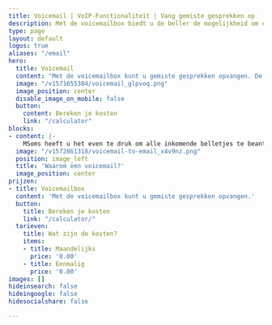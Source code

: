 ```yaml
---
title: Voicemail | VoIP-Functionaliteit | Vang gemiste gesprekken op
description: Met de voicemailbox biedt u de beller de mogelijkheid om een bericht in te spreken. Deze voicemail wordt als .mp3 naar uw email gestuurd.
type: page
layout: default
logos: true
aliases: "/email"
hero:
  title: Voicemail
  content: "Met de voicemailbox kunt u gemiste gesprekken opvangen. De beller kan, na het door u ingestelde melding, een bericht inspreken. Deze berichten worden als .mp3-bestand naar één of meerdere e-mailadressen gestuurd. U kunt meerdere voicemailboxen aanmaken. Ook kan elke gebruiker zelf een persoonlijke voicemail(box) instellen."
  image: "/v1571655384/voicemail_glpvoq.png"
  image_position: center
  disable_image_on_mobile: false
  button:
    content: Bereken je kosten
    link: "/calculator"
blocks:
- content: |-
    MSoms heeft u het even te druk om alle inkomende belletjes te beantwoorden of bent u gewoon simpelweg gesloten. Toch wilt u graag in contact komen met de beller. Dankzij de voicemailbox bereikt u dit. U biedt de beller de mogelijkheid om een bericht achter te laten. Vervolgens kunt u deze weer beluisteren en contact opnemen met de desbetreffende beller. <br><br><a href="https://www.callvoip.nl/ondersteuning/fax-voicemail/voicemail-instellen-afluisteren/" class="button">Hoe werkt het?</a>
  image: "/v1572861318/voicemail-to-email_x4v9nz.png"
  position: image_left
  title: 'Waarom een voicemail?'
  image_position: center
prijzen:
- title: Voicemailbox
  content: 'Met de voicemailbox kunt u gemiste gesprekken opvangen.'
  button:
    title: Bereken je kosten
    link: "/calculator/"
  tarieven:
    title: Wat zijn de kosten?
    items:
    - title: Maandelijks
      price: '0.00'
    - title: Eenmalig
      price: '0.00'
images: []
hideinsearch: false
hideingoogle: false
hidesocialshare: false

---
```

